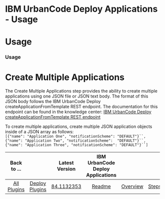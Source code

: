 
IBM UrbanCode Deploy Applications - Usage
=========================================

# Usage



### Usage




 


Create Multiple Applications
============================


The Create Multiple Applications step 
provides the ability to create multiple applications using one JSON file or JSON text body. The format of this JSON body
 follows the IBM UrbanCode Deploy createApplicationFromTemplate REST endpoint. The documentation for this endpoint can 
be found in the knowledge center: [IBM UrbanCode Deploy createApplicationFromTemplate REST 
endpoint](https://www.ibm.com/support/knowledgecenter/SS4GSP_6.2.7/com.ibm.udeploy.api.doc/topics/rest_cli_application_createapplicationfromtemplate_put.html)



To create multiple applications, create multiple JSON application objects inside of a JSON array as follows:  
`[{"name": "Application One", "notificationScheme": "DEFAULT"}``, {"name": "Application Two", "notificationScheme": 
"DEFAULT"}``, {"name": "Application Three", "notificationScheme": "DEFAULT"}``]` 




|Back to ...||Latest Version|IBM UrbanCode Deploy Applications ||||
| :---: | :---: | :---: | :---: | :---: | :---: | :---: |
|[All Plugins](../../index.md)|[Deploy Plugins](../README.md)|[84.1132353]()|[Readme](README.md)|[Overview](overview.md)|[Steps](steps.md)|[Downloads](downloads.md)|
